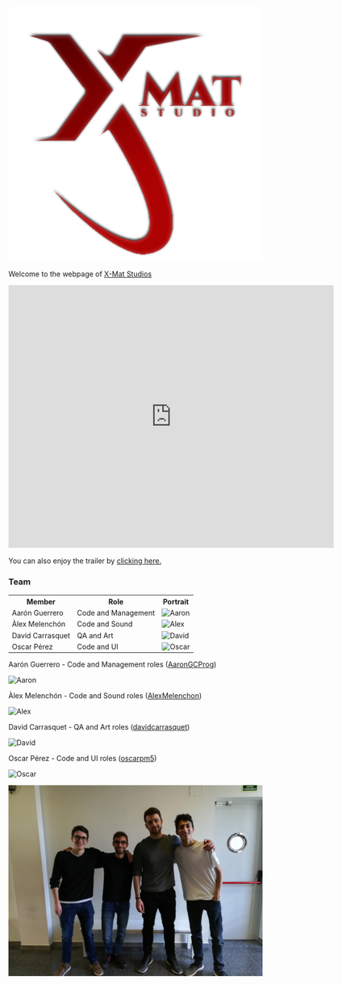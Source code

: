 

<p><img src="https://github.com/AaronGCProg/SamuraiShodown-XMatStudio/raw/master/Wiki%20Screenshots/welcomeWiki_captures/logoXMat_byAGC.png?raw=true" alt="Official X-Mat Logo" class="center"></p>

<p>Welcome to the webpage of <a href="https://github.com/AaronGCProg/SamuraiShodown-XMatStudio">X-Mat Studios</a></p>



<iframe width="645" height="520"
src="https://www.youtube.com/embed/dmGAfgv9uPo" frameborder="0" allowfullscreen>
</iframe>


<p>You can also enjoy the trailer by  <a href="https://www.youtube.com/watch?v=dmGAfgv9uPo">clicking here.</a></p>


<h3 id="the-team">Team</h3>

<table style="width:100%">
  <tr>
    <th>Member</th>
    <th>Role</th> 
    <th>Portrait</th>
  </tr>
  <tr>
    <td>Aarón Guerrero</td>
    <td>Code and Management</td> 
    <td><img src="https://avatars3.githubusercontent.com/u/47571598?s=460&v=4" alt="Aaron" class="inline"></td>
  </tr>
  <tr>
    <td>Àlex Melenchón</td>
    <td>Code and Sound</td> 
    <td><img src="https://avatars0.githubusercontent.com/u/47743805?s=460&v=4" alt="Alex" class="inline"></td>
  </tr>
    <tr>
    <td>David Carrasquet</td>
    <td>QA and Art</td> 
    <td><img src="https://avatars1.githubusercontent.com/u/47743810?s=460&v=4" alt="David" class="inline"></td>
  </tr>
    <tr>
    <td>Oscar Pérez</td>
    <td>Code and UI</td> 
    <td><img src="https://avatars0.githubusercontent.com/u/47557468?s=460&v=4" alt="Oscar" class="inline"></td>
  </tr>
</table>

<p>Aarón Guerrero - Code and Management roles (<a href="https://github.com/AaronGCProg" class="user-mention">AaronGCProg</a>)</p>
<p><img src="https://avatars3.githubusercontent.com/u/47571598?s=460&v=4" alt="Aaron" class="inline"></p>

<p>Àlex Melenchón - Code and Sound roles (<a href="https://github.com/AlexMelenchon" class="user-mention">AlexMelenchon</a>)</p>
<p><img src="https://avatars0.githubusercontent.com/u/47743805?s=460&v=4" alt="Alex" class="inline"></p>

<p>David Carrasquet - QA and Art roles (<a href="https://github.com/davidcarrasquet" class="user-mention">davidcarrasquet</a>)</p>
<p><img src="https://avatars1.githubusercontent.com/u/47743810?s=460&v=4" alt="David" class="inline"></p>

<p>Oscar Pérez - Code and UI roles (<a href="https://github.com/oscarpm5" class="user-mention">oscarpm5</a>)</p>
<p><img src="https://avatars0.githubusercontent.com/u/47557468?s=460&v=4" alt="Oscar" class="inline"></p>

<p><img src="https://raw.githubusercontent.com/AaronGCProg/SamuraiShodown-XMatStudio/master/Wiki%20Screenshots/welcomeWiki_captures/team_picture.jpg" alt="Official X-Mat Logo" class="center"></p>
